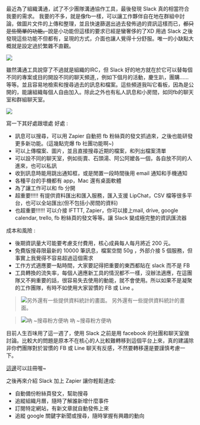 最近為了組織溝通，試了不少團隊溝通協作工具，最後發現 Slack 真的相當符合我要的需求。
我要的不多，就是像fb一樣，可以讓工作夥伴自在地在群組中討論，做圖片文件的上傳和整理，並且快速篩選出過去發佈過的資訊這樣而已，~~都只是些簡單的功能。~~說是小功能但這樣的要求已經是蠻奢侈的了XD
用過 Slack 之後發現這些功能不但都有，呈現的方式，介面也讓人覺得十分舒服。唯一的小缺點大概就是設定過於繁雜不直觀。

![](http://2.bp.blogspot.com/-nPBALYZsxRw/VIH5Nh8i5fI/AAAAAAAAYR8/ey_BIh8Hy7o/s1600/landing_slack_hash_wordmark_logo.png)

雖然溝通工具說穿了不過就是組織的IRC，但 Slack 好的地方就在於它可以替每個不同的專案或目的開設不同的聊天頻道,，例如下個月的活動，慶生趴，團購......等等。並且容易地檢索和搜尋過去的訊息和檔案。這些頻道我叫它看板，因為是公開的，能讓組織每個人自由加入。除此之外也有私人訊息和小房間，如同fb的聊天室和群組聊天室。

![](http://1.bp.blogspot.com/-j2ZWJ7d2rOc/VIH54-KeTUI/AAAAAAAAYSE/EE9iw98YIWc/s1600/screenshot.png)

寫一下其好處跟壞處
好處 :

- 訊息可以搜尋，可以用 Zapier 自動把 fb 粉絲頁的發文抓過來，之後也能研發更多新功能。(這幾點完爆 fb 社團功能啊~)
- 可以上傳檔案、圖片，並且直接搜尋近期的檔案，和列出檔案清單
- 可以設不同的聊天室，例如街賣、石頭湯、阿公阿嬤各一個，各自放不同的人進來，也可以私訊
- 收到訊息時能用跳出通知框，或是閒置一段時間後用 email 通知和手機通知
- 各種平台的手機都有 app，Mac 還有桌面軟體
- 為了讓工作可以和 fb 分開
- 超重要!!!!! 有提供資料匯出和匯入服務，匯入支援 LipChat，CSV 檔等很多平台，也可以全站匯出(但不包括小房間的資料)
- 也超重要!!!!!! 可以介接 IFTTT, Zapier，你可以接上mail, drive, google calendar, trello, fb 粉絲頁的發文等等。讓 Slack 變成極完整的資訊匯流器

成本和風險 :

- 後期資訊量大可能要考慮支付費用，核心成員每人每月將近 200 元。
- 免費版搜尋限最新的 10000 筆訊息，檔案空間 50g ，外部介接 5 個服務，但事實上我覺得不容易超過這個需求
- 工作方式適應要一點時間，大家要記得把重要的東西都貼在 slack 而不是 FB
- 工具轉換的流失率，每個人適應新工具的情況都不一樣，沒辦法適應，在這團隊又不夠重要的話，很容易失去使用的動能，就不會使用。所以如果不是凝聚的工作團隊，有時不如使用大家習慣的 FB 或 Line 。

> ![另外還有一些提供資料統計的畫面。](http://2.bp.blogspot.com/-7tLPaUHaPUg/VIH7n_UOZeI/AAAAAAAAYSY/osG_r80_XqE/s1600/screenshot.png)
> 另外還有一些提供資料統計的畫面。

> ![吶 ~搜尋粉方便吶](http://1.bp.blogspot.com/-ZVXw3l9mnNM/VIH64kVyBQI/AAAAAAAAYSQ/52EohiU-IQE/s1600/1395354_10203029301312748_57241631903053009_n.jpg)
> 吶 ~搜尋粉方便吶

目前人生百味用了這一週了，使用 Slack 之前是用 facebook 的社團和聊天室做討論。比較大的問題是原本不在核心的人比較難轉移到這個平台上來，真的建議除非你們團隊對於習慣的 FB 或 Line 聊天有反感，不然要轉移還是要謹慎考慮一下。

[這邊](https://slack.com/r/032dv8kk-033keabl)可以註冊喔~


之後再來介紹 Slack 加上 Zapier
讓你輕鬆達成:

- 自動備份粉絲頁發文，幫助搜尋
- 追縱組織月曆，隨時了解誰新增什麼事件
- 訂閱特定網站，有新文章就自動發佈上來
- 追縱 google 關鍵字新聞或搜尋，隨時掌握有興趣的動向